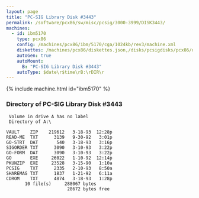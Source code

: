 ```yaml
---
layout: page
title: "PC-SIG Library Disk #3443"
permalink: /software/pcx86/sw/misc/pcsig/3000-3999/DISK3443/
machines:
  - id: ibm5170
    type: pcx86
    config: /machines/pcx86/ibm/5170/cga/1024kb/rev3/machine.xml
    diskettes: /machines/pcx86/diskettes.json,/disks/pcsigdisks/pcx86/diskettes.json
    autoGen: true
    autoMount:
      B: "PC-SIG Library Disk #3443"
    autoType: $date\r$time\rB:\rDIR\r
---
```


{% include machine.html id="ibm5170" %}

### Directory of PC-SIG Library Disk #3443

     Volume in drive A has no label
     Directory of A:\

    VAULT    ZIP    219612   3-18-93  12:28p
    READ-ME  TXT      3139   9-30-92   3:01p
    GO-STRT  DAT       540   3-18-93   3:16p
    SIGORDER TXT      3090   3-10-93   3:22p
    GO-FORM  DAT      3090   3-10-93   3:22p
    GO       EXE     26022   1-10-92  12:14p
    PKUNZIP  EXE     23528   3-15-90   1:10a
    PCSIG    TXT      2335   2-10-93   8:50a
    SHAREMAG TXT      1837   1-21-92   6:11a
    CDROM    TXT      4874   3-18-93   1:28p
           10 file(s)     288067 bytes
                           28672 bytes free

